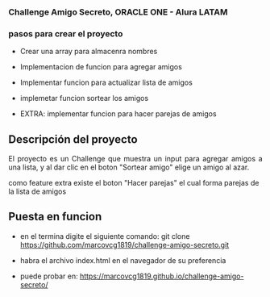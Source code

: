### Challenge Amigo Secreto, ORACLE ONE - Alura LATAM

### pasos para crear el proyecto

- Crear una array para almacenra nombres

- Implementacion de funcion para agregar amigos

- Implementar funcion para actualizar lista de amigos

- implemetar funcion sortear los amigos

- EXTRA: implementar funcion para hacer parejas de amigos

## Descripción del proyecto

<p align="justify">
El proyecto es un Challenge que muestra un input para agregar amigos a una lista, 
y al dar clic en el boton "Sortear amigo" elige un amigo al azar.

como feature extra existe el boton "Hacer parejas" el cual forma parejas de la lista de amigos
</p>

## Puesta en funcion

- en el termina digite el siguiente comando: git clone https://github.com/marcovcg1819/challenge-amigo-secreto.git

- habra el archivo index.html en el navegador de su preferencia


- puede probar en:  https://marcovcg1819.github.io/challenge-amigo-secreto/